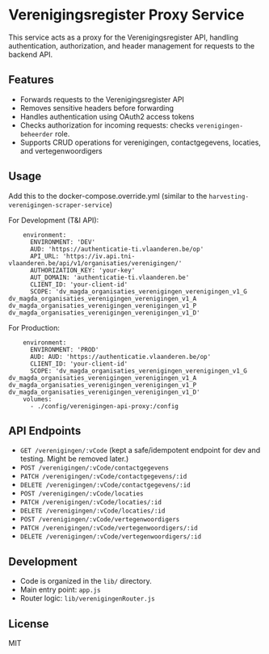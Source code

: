 # Verenigingsregister Proxy Service

This service acts as a proxy for the Verenigingsregister API, handling authentication, authorization, and header management for requests to the backend API.

## Features

- Forwards requests to the Verenigingsregister API
- Removes sensitive headers before forwarding
- Handles authentication using OAuth2 access tokens
- Checks authorization for incoming requests: checks `verenigingen-beheerder` role. 
- Supports CRUD operations for verenigingen, contactgegevens, locaties, and vertegenwoordigers

## Usage

Add this to the docker-compose.override.yml (similar to the `harvesting-verenigingen-scraper-service`)

For Development (T&I API):

```
    environment:
      ENVIRONMENT: 'DEV'
      AUD: 'https://authenticatie-ti.vlaanderen.be/op'
      API_URL: 'https://iv.api.tni-vlaanderen.be/api/v1/organisaties/verenigingen/'
      AUTHORIZATION_KEY: 'your-key'
      AUT_DOMAIN: 'authenticatie-ti.vlaanderen.be'
      CLIENT_ID: 'your-client-id'
      SCOPE: 'dv_magda_organisaties_verenigingen_verenigingen_v1_G dv_magda_organisaties_verenigingen_verenigingen_v1_A dv_magda_organisaties_verenigingen_verenigingen_v1_P dv_magda_organisaties_verenigingen_verenigingen_v1_D'
```

For Production:

```
    environment:
      ENVIRONMENT: 'PROD'
      AUD: AUD: 'https://authenticatie.vlaanderen.be/op'
      CLIENT_ID: 'your-client-id'
      SCOPE: 'dv_magda_organisaties_verenigingen_verenigingen_v1_G dv_magda_organisaties_verenigingen_verenigingen_v1_A dv_magda_organisaties_verenigingen_verenigingen_v1_P dv_magda_organisaties_verenigingen_verenigingen_v1_D'
    volumes:
      - ./config/verenigingen-api-proxy:/config
```

## API Endpoints

- `GET /verenigingen/:vCode` (kept a safe/idempotent endpoint for dev and testing. Might be removed later.)
- `POST /verenigingen/:vCode/contactgegevens`
- `PATCH /verenigingen/:vCode/contactgegevens/:id`
- `DELETE /verenigingen/:vCode/contactgegevens/:id`
- `POST /verenigingen/:vCode/locaties`
- `PATCH /verenigingen/:vCode/locaties/:id`
- `DELETE /verenigingen/:vCode/locaties/:id`
- `POST /verenigingen/:vCode/vertegenwoordigers`
- `PATCH /verenigingen/:vCode/vertegenwoordigers/:id`
- `DELETE /verenigingen/:vCode/vertegenwoordigers/:id`

## Development

- Code is organized in the `lib/` directory.
- Main entry point: `app.js`
- Router logic: `lib/verenigingenRouter.js`

## License

MIT
